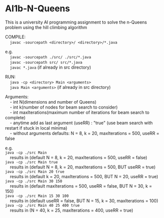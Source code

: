 # AI1b-N-Queens

This is a university AI programming assignment to solve the n-Queens problem using the hill climbing algorithm

COMPILE:  
      `javac -sourcepath <directory>/ <directory>/*.java`

e.g.  
    `javac -sourcepath ./src/ ./src/*.java`  
    `javac -sourcepath src/ src/*.java`  
    `javac *.java` (if already in src directory)  
  
RUN:  
    `java -cp <directory> Main <arguments>`  
    `java Main <arguments>` (if already in src directory)  
    
Arguments:  
	    - int N(dimensions and number of Queens)  
	    - int k(number of nodes for beam search to consider)  
	    - int maxIterations(maximum number of iterations for beam search to complete)  
	    - anytime add as last argument (useRR) : "true" (use beam search with restart if stuck in local minima)  
	    - without arguments defaults: N = 8, k = 20, maxIterations = 500, useRR = false  
      
e.g.  
`java -cp ./src Main`  
		 	    results in (default N = 8, k = 20, maxIterations = 500, useRR = false)  
		 `java -cp ./src Main true`  
		 	    results in (default N = 8, k = 20, maxIterations = 500, BUT useRR = true)  
		 `java -cp ./src Main 20 true`  
		 	    results in (default k = 20, maxIterations = 500, BUT N = 20, useRR = true)  
		 `java -cp ./src Main 30 150`  
			     results in (default maxIterations = 500, useRR = false, BUT N = 30, k = 150)  
		 `java -cp ./src Main 15 30 100`  
		 	    results in (default useRR = false, BUT N = 15, k = 30, maxIterations = 100)  
		 `java -cp ./src Main 40 25 400 true`  
			     results in (N = 40, k = 25, maxIterations = 400, useRR = true)
